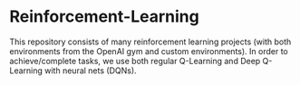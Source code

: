 # Reinforcement-Learning

This repository consists of many reinforcement learning projects (with both environments from the OpenAI gym and custom environments). In order to achieve/complete tasks, we use both regular Q-Learning and Deep Q-Learning with neural nets (DQNs). 
